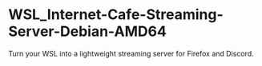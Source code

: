 # WSL_Internet-Cafe-Streaming-Server-Debian-AMD64
Turn your WSL into a lightweight streaming server for Firefox and Discord.
